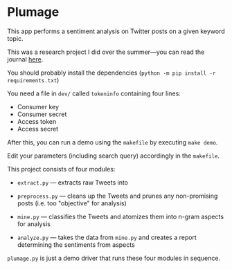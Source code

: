 # Plumage
This app performs a sentiment analysis on Twitter posts on a given keyword topic.

This was a research project I did over the summer—you can read the journal [here](https://github.com/jnguyen1098/plumage/blob/master/QQuibbles.pdf).

You should probably install the dependencies (`python -m pip install -r requirements.txt`)

You need a file in `dev/` called `tokeninfo` containing four lines:
- Consumer key
- Consumer secret
- Access token
- Access secret

After this, you can run a demo using the `makefile` by executing `make demo`.

Edit your parameters (including search query) accordingly in the `makefile`.

This project consists of four modules:

- `extract.py` — extracts raw Tweets into

- `preprocess.py` — cleans up the Tweets and prunes any non-promising posts (i.e. too "objective" for analysis)

- `mine.py` — classifies the Tweets and atomizes them into n-gram aspects for analysis

- `analyze.py` — takes the data from `mine.py` and creates a report determining the sentiments from aspects

`plumage.py` is just a demo driver that runs these four modules in sequence.

